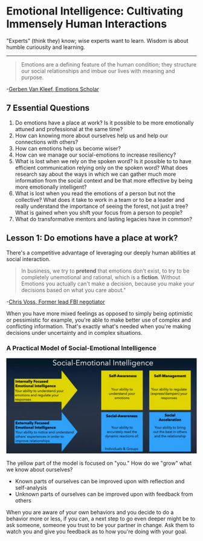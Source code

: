 # Emotional Intelligence: Cultivating Immensely Human Interactions

"Experts" (think they) know; wise experts want to learn.  Wisdom is about humble curiousity and learning.

---

> Emotions are a defining feature of the human condition; they structure our social relationships and imbue our lives with meaning and purpose.
>
-[Gerben Van Kleef, Emotions Scholar](https://van-kleef.socialpsychology.org/)

## 7 Essential Questions

1. Do emotions have a place at work?  Is it possible to be more emotionally attuned and professional at the same time?
2. How can knowing more about ourselves help us and help our connections with others?
3. How can emotions help us become wiser?
4. How can we manage our social-emotions to increase resiliency?
5. What is lost when we rely on the spoken word?  Is it possible to to have efficient communication relying only on the spoken word?  What does research say about the ways in which we can gather much more information from the social context and be that more effective by being more emotionally intelligent?
6. What is lost when you read the emotions of a person but not the collective?  What does it take to work in a team or to be a leader and really understand the importance of seeing the forest, not just a tree?  What is gained when you shift your focus from a person to people?
7. What do transformative mentors and lasting legacies have in common?

## Lesson 1: Do emotions have a place at work?

There's a competitive advantage of leveraging our deeply human abilities at social interaction.

> In business, we try to **pretend** that emotions don't exist, to try to be completely unemotional and rational, which is a **fiction**.  Without Emotions you actually can't make a decision, because you make your decisions based on what you care about."
>
-[Chris Voss, Former lead FBI negotiator](https://en.wikipedia.org/wiki/Christopher_Voss)

When you have more mixed feelings as opposed to simply being optimistic or pessimistic for example, you're able to make better use of complex and conflicting information. That's exactly what's needed when you're making decisions under uncertainty and in complex situations.

### A Practical Model of Social-Emotional Intelligence

![](model_of_social_emotional_intelligence.png)

The yellow part of the model is focused on "you."  How do we "grow" what we know about ourselves?

* Known parts of ourselves can be improved upon with reflection and self-analysis
* Unknown parts of ourselves can be improved upon with feedback from others

When you are aware of your own behaviors and you decide to do a behavior more or less, if you can, a next step to go even deeper might be to ask someone, someone you trust to be your partner in change. Ask them to watch you and give you feedback as to how you're doing with your goal.

